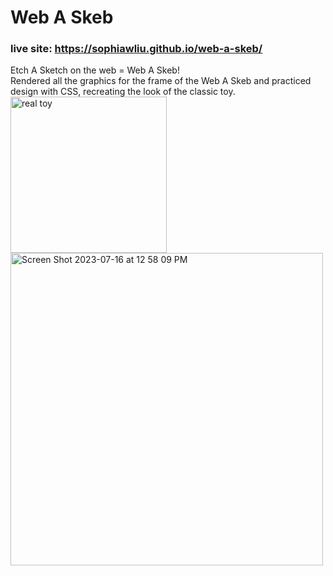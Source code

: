 # Web A Skeb
### live site: https://sophiawliu.github.io/web-a-skeb/
Etch A Sketch on the web = Web A Skeb!  
Rendered all the graphics for the frame of the Web A Skeb and practiced design with CSS, recreating the look of the classic toy.  
<img height="250" alt="real toy" src="https://github.com/sophiawliu/web-a-skeb/assets/122403050/8519b06c-9f31-4039-9274-1a4df77f2bf8">
<img width="500" alt="Screen Shot 2023-07-16 at 12 58 09 PM" src="https://github.com/sophiawliu/web-a-skeb/assets/122403050/d0f5c8ee-685d-4dc2-bf75-a1bc8510b597">
